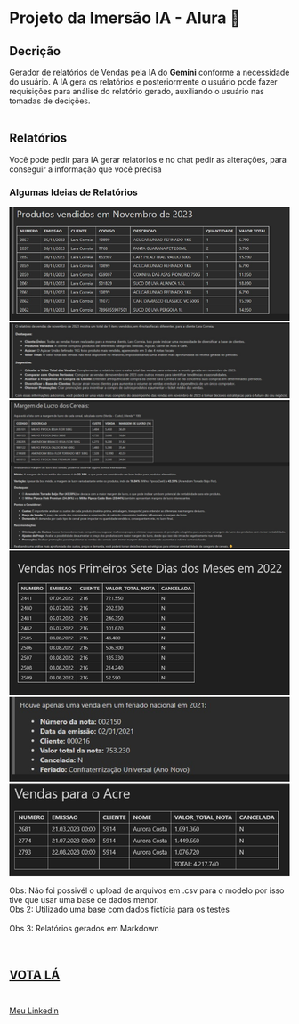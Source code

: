 # Projeto da Imersão IA - Alura 🤖


## Decrição
Gerador de relatórios de Vendas pela IA do **Gemini** conforme a necessidade do usuário. A IA gera os relatórios e posteriormente o usuário pode fazer requisições para análise do relatório gerado, auxiliando o usuário nas tomadas de decições.<br><br> 
## Relatórios
Você pode pedir para IA gerar relatórios e no chat pedir as alterações, para conseguir a informação que você precisa

### Algumas Ideias de Relatórios

<img src="/img/relatorio1.jpg">
<img src="/img/analise1.jpg">
<img src="/img/analise2.jpg">
<img src="/img/relatorio2.jpg">
<img src="/img/relatorio3.jpg">
<img src="/img/relatorio4.jpg">

Obs: Não foi possivél o upload de arquivos em .csv para o modelo por isso tive que usar uma base de dados menor.<br>
Obs 2: Utilizado uma base com dados fictícia para os testes<br><br>
Obs 3: Relatórios gerados em Markdown<br><br><br>


## [VOTA LÁ](https://discord.com/channels/1228404913705451612/1228406162618060913/1238468352545132574)<br><br>

[Meu Linkedin](https://www.linkedin.com/in/daniel-frogel-9b266029a/)
